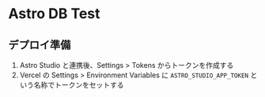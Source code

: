 # Astro DB Test

## デプロイ準備

1. Astro Studio と連携後、Settings > Tokens からトークンを作成する
2. Vercel の Settings > Environment Variables に `ASTRO_STUDIO_APP_TOKEN` という名称でトークンをセットする
